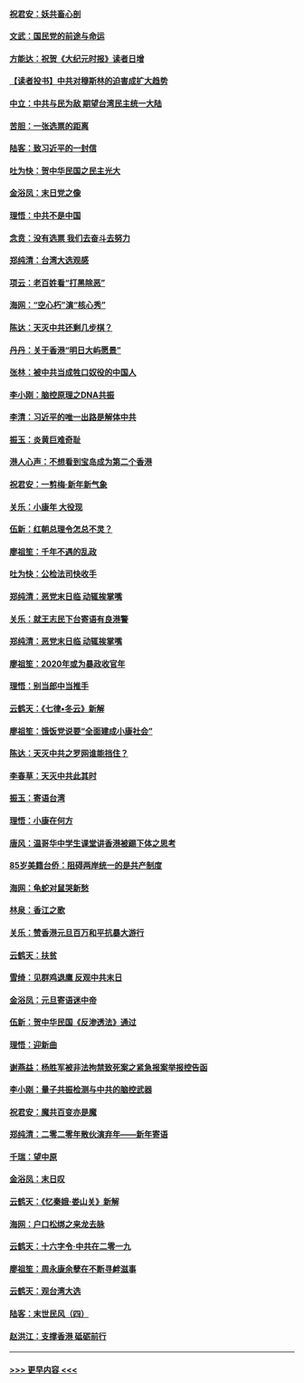 #### [祝君安：妖共畜心剖](../pages/nsc993/n11794273.md?t=01160844) 
#### [文武：国民党的前途与命运](../pages/nsc993/n11794198.md?t=01160844) 
#### [方能达：祝贺《大纪元时报》读者日增](../pages/nsc993/n11793807.md?t=01160844) 
#### [【读者投书】中共对穆斯林的迫害成扩大趋势](../pages/nsc993/n11791371.md?t=01160844) 
#### [中立：中共与民为敌 期望台湾民主统一大陆](../pages/nsc993/n11790392.md?t=01160844) 
#### [苦胆：一张选票的距离](../pages/nsc993/n11788914.md?t=01160844) 
#### [陆客：致习近平的一封信](../pages/nsc993/n11788867.md?t=01160844) 
#### [吐为快：贺中华民国之民主光大](../pages/nsc993/n11788618.md?t=01160844) 
#### [金浴凤：末日党之像](../pages/nsc993/n11787475.md?t=01160844) 
#### [理悟：中共不是中国](../pages/nsc993/n11787463.md?t=01160844) 
#### [念贲：没有选票  我们去奋斗去努力](../pages/nsc993/n11787398.md?t=01160844) 
#### [郑纯清：台湾大选观感](../pages/nsc993/n11786210.md?t=01160844) 
#### [项云：老百姓看“打黑除恶”](../pages/nsc993/n11785398.md?t=01160844) 
#### [海网：“空心朽”演“核心秀”](../pages/nsc993/n11783874.md?t=01160844) 
#### [陈达：天灭中共还剩几步棋？](../pages/nsc993/n11783719.md?t=01160844) 
#### [丹丹：关于香港“明日大屿愿景”](../pages/nsc993/n11783273.md?t=01160844) 
#### [张林：被中共当成牲口奴役的中国人](../pages/nsc993/n11782397.md?t=01160844) 
#### [李小刚：脑控原理之DNA共振](../pages/nsc993/n11780962.md?t=01160844) 
#### [李清：习近平的唯一出路是解体中共](../pages/nsc993/n11780866.md?t=01160844) 
#### [振玉：炎黄巨难奇耻](../pages/nsc993/n11779632.md?t=01160844) 
#### [港人心声：不想看到宝岛成为第二个香港](../pages/nsc993/n11778817.md?t=01160844) 
#### [祝君安：一剪梅‧新年新气象](../pages/nsc993/n11776340.md?t=01160844) 
#### [关乐：小康年 大役现](../pages/nsc993/n11774213.md?t=01160844) 
#### [伍新：红朝总理令怎总不灵？](../pages/nsc993/n11770813.md?t=01160844) 
#### [廖祖笙：千年不遇的乱政](../pages/nsc993/n11770373.md?t=01160844) 
#### [吐为快：公检法司快收手](../pages/nsc993/n11770359.md?t=01160844) 
#### [郑纯清：恶党末日临 动辄挨掌嘴](../pages/nsc993/n11769912.md?t=01160844) 
#### [关乐：就王志民下台寄语有良港警](../pages/nsc993/n11769903.md?t=01160844) 
#### [郑纯清：恶党末日临 动辄挨掌嘴](../pages/nsc993/n11769356.md?t=01160844) 
#### [廖祖笙：2020年或为暴政收官年](../pages/nsc993/n11768216.md?t=01160844) 
#### [理悟：别当郎中当推手](../pages/nsc993/n11768243.md?t=01160844) 
#### [云鹤天：《七律▪冬云》新解](../pages/nsc993/n11768204.md?t=01160844) 
#### [廖祖笙：饿饭党说要“全面建成小康社会”](../pages/nsc993/n11767482.md?t=01160844) 
#### [陈达：天灭中共之罗网谁能挡住？](../pages/nsc993/n11767465.md?t=01160844) 
#### [李春草：天灭中共此其时](../pages/nsc993/n11767452.md?t=01160844) 
#### [振玉：寄语台湾](../pages/nsc993/n11767432.md?t=01160844) 
#### [理悟：小康在何方](../pages/nsc993/n11767394.md?t=01160844) 
#### [唐风：温哥华中学生课堂讲香港被踢下体之思考](../pages/nsc993/n11766848.md?t=01160844) 
#### [85岁美籍台侨：阻碍两岸统一的是共产制度](../pages/nsc993/n11765043.md?t=01160844) 
#### [海网：龟蛇对鼠哭新愁](../pages/nsc993/n11764895.md?t=01160844) 
#### [林泉：香江之歌](../pages/nsc993/n11764415.md?t=01160844) 
#### [关乐：赞香港元旦百万和平抗暴大游行](../pages/nsc993/n11764382.md?t=01160844) 
#### [云鹤天：扶贫](../pages/nsc993/n11764245.md?t=01160844) 
#### [雪绮：见群鸡退鹰  反观中共末日](../pages/nsc993/n11762112.md?t=01160844) 
#### [金浴凤：元旦寄语迷中帝](../pages/nsc993/n11761788.md?t=01160844) 
#### [伍新：贺中华民国《反渗透法》通过](../pages/nsc993/n11761994.md?t=01160844) 
#### [理悟：迎新曲](../pages/nsc993/n11761152.md?t=01160844) 
#### [谢燕益：杨胜军被非法拘禁致死案之紧急报案举报控告函](../pages/nsc993/n11756134.md?t=01160844) 
#### [李小刚：量子共振检测与中共的脑控武器](../pages/nsc993/n11754518.md?t=01160844) 
#### [祝君安：魔共百变亦是魔](../pages/nsc993/n11754469.md?t=01160844) 
#### [郑纯清：二零二零年散伙演弃年——新年寄语](../pages/nsc993/n11754195.md?t=01160844) 
#### [千瑞：望中原](../pages/nsc993/n11754159.md?t=01160844) 
#### [金浴凤：末日叹](../pages/nsc993/n11752359.md?t=01160844) 
#### [云鹤天：《忆秦娥‧娄山关》新解](../pages/nsc993/n11752348.md?t=01160844) 
#### [海网：户口松绑之来龙去脉](../pages/nsc993/n11752328.md?t=01160844) 
#### [云鹤天：十六字令‧中共在二零一九](../pages/nsc993/n11752305.md?t=01160844) 
#### [廖祖笙：周永康余孽在不断寻衅滋事](../pages/nsc993/n11751013.md?t=01160844) 
#### [云鹤天：观台湾大选](../pages/nsc993/n11751007.md?t=01160844) 
#### [陆客：末世民风（四）](../pages/nsc993/n11749203.md?t=01160844) 
#### [赵洪江：支撑香港 砥砺前行](../pages/nsc993/n11748482.md?t=01160844) 

----
#### [ >>> 更早内容 <<< ](../indexes/nsc993-earlier.md)

